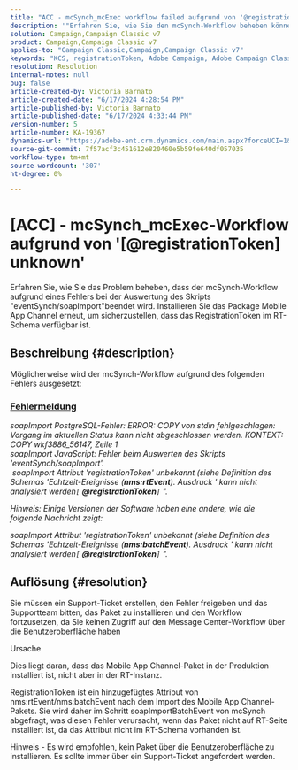 ```yaml
---
title: "ACC - mcSynch_mcExec workflow failed aufgrund von '@registrationToken unknown'"
description: '"Erfahren Sie, wie Sie den mcSynch-Workflow beheben können, der aufgrund eines Fehlers bei der Auswertung des Skripts "eventSynch/soapImport"in den Status "Ausgesetzt"versetzt wird."'
solution: Campaign,Campaign Classic v7
product: Campaign,Campaign Classic v7
applies-to: "Campaign Classic,Campaign,Campaign Classic v7"
keywords: "KCS, registrationToken, Adobe Campaign, Adobe Campaign Classic, ACC, mcSynch_mcExec-Workflow schlägt fehl, Fehlerbehebung"
resolution: Resolution
internal-notes: null
bug: false
article-created-by: Victoria Barnato
article-created-date: "6/17/2024 4:28:54 PM"
article-published-by: Victoria Barnato
article-published-date: "6/17/2024 4:33:44 PM"
version-number: 5
article-number: KA-19367
dynamics-url: "https://adobe-ent.crm.dynamics.com/main.aspx?forceUCI=1&pagetype=entityrecord&etn=knowledgearticle&id=5a6593ab-c62c-ef11-840a-6045bd026b83"
source-git-commit: 7f57acf3c451612e820460e5b59fe640df057035
workflow-type: tm+mt
source-wordcount: '307'
ht-degree: 0%

---
```


# [ACC] - mcSynch_mcExec-Workflow aufgrund von &#39;[@registrationToken] unknown&#39;


Erfahren Sie, wie Sie das Problem beheben, dass der mcSynch-Workflow aufgrund eines Fehlers bei der Auswertung des Skripts &quot;eventSynch/soapImport&quot;beendet wird. Installieren Sie das Package Mobile App Channel erneut, um sicherzustellen, dass das RegistrationToken im RT-Schema verfügbar ist.

## Beschreibung {#description}


Möglicherweise wird der mcSynch-Workflow aufgrund des folgenden Fehlers ausgesetzt:



### <u>Fehlermeldung</u>

*soapImport PostgreSQL-Fehler: ERROR: COPY von stdin fehlgeschlagen: Vorgang im aktuellen Status kann nicht abgeschlossen werden. KONTEXT: COPY wkf3886_56147, Zeile 1
<br>soapImport JavaScript: Fehler beim Auswerten des Skripts &#39;eventSynch/soapImport&#39;.
<br> soapImport Attribut &#39;registrationToken&#39; unbekannt (siehe Definition des Schemas &#39;Echtzeit-Ereignisse (<b>nms:rtEvent</b>). Ausdruck &#39; kann nicht analysiert werden`[` <b>@registrationToken</b>`]` &quot;.*

*Hinweis: Einige Versionen der Software haben eine andere, wie die folgende Nachricht zeigt:*

*soapImport Attribut &#39;registrationToken&#39; unbekannt (siehe Definition des Schemas &#39;Echtzeit-Ereignisse (<b>nms:batchEvent</b>). Ausdruck &#39; kann nicht analysiert werden`[` <b>@registrationToken</b>`]` &quot;.*


## Auflösung {#resolution}


Sie müssen ein Support-Ticket erstellen, den Fehler freigeben und das Supportteam bitten, das Paket zu installieren und den Workflow fortzusetzen, da Sie keinen Zugriff auf den Message Center-Workflow über die Benutzeroberfläche haben



Ursache

Dies liegt daran, dass das Mobile App Channel-Paket in der Produktion installiert ist, nicht aber in der RT-Instanz.

RegistrationToken ist ein hinzugefügtes Attribut von nms:rtEvent/nms:batchEvent nach dem Import des Mobile App Channel-Pakets. Sie wird daher im Schritt soapImportBatchEvent von mcSynch abgefragt, was diesen Fehler verursacht, wenn das Paket nicht auf RT-Seite installiert ist, da das Attribut nicht im RT-Schema vorhanden ist.



Hinweis - Es wird empfohlen, kein Paket über die Benutzeroberfläche zu installieren. Es sollte immer über ein Support-Ticket angefordert werden.
